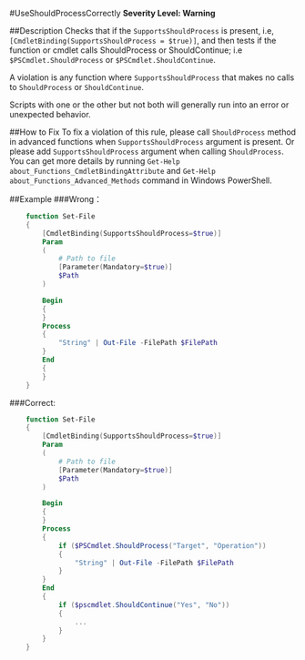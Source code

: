 ﻿#UseShouldProcessCorrectly
**Severity Level: Warning**

##Description
Checks that if the `SupportsShouldProcess` is present, i.e, `[CmdletBinding(SupportsShouldProcess = $true)]`, and then tests if the function or cmdlet calls
ShouldProcess or ShouldContinue; i.e `$PSCmdlet.ShouldProcess` or `$PSCmdlet.ShouldContinue`.

A violation is any function where `SupportsShouldProcess` that makes no calls to `ShouldProcess` or `ShouldContinue`.

Scripts with one or the other but not both will generally run into an error or unexpected behavior.

##How to Fix
To fix a violation of this rule, please call `ShouldProcess` method in advanced functions when `SupportsShouldProcess` argument is present.
Or please add `SupportsShouldProcess` argument when calling `ShouldProcess`.
You can get more details by running `Get-Help about_Functions_CmdletBindingAttribute` and `Get-Help about_Functions_Advanced_Methods` command in Windows PowerShell.

##Example
###Wrong：
``` PowerShell
	function Set-File
	{
	    [CmdletBinding(SupportsShouldProcess=$true)]
	    Param
	    (
	        # Path to file
			[Parameter(Mandatory=$true)]
	        $Path
	    )

	    Begin
	    {
	    }
	    Process
	    {
			"String" | Out-File -FilePath $FilePath
	    }
	    End
	    {
	    }
	}
```

###Correct:
``` PowerShell
	function Set-File
	{
	    [CmdletBinding(SupportsShouldProcess=$true)]
	    Param
	    (
	        # Path to file
			[Parameter(Mandatory=$true)]
	        $Path
	    )

	    Begin
	    {
	    }
	    Process
	    {
			if ($PSCmdlet.ShouldProcess("Target", "Operation"))
	        {
				"String" | Out-File -FilePath $FilePath
			}
	    }
	    End
	    {
			if ($pscmdlet.ShouldContinue("Yes", "No"))
			{
				...
        	}
	    }
	}
```
